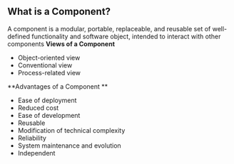## What is a Component?
A component is a modular, portable, replaceable, and reusable set of well-defined functionality and software object, intended to interact with other components
**Views of a Component**
- Object-oriented view
- Conventional view
- Process-related view

**Advantages of a Component **
- Ease of deployment
- Reduced cost
- Ease of development 
- Reusable
- Modification of technical complexity
- Reliability
- System maintenance and evolution
- Independent

